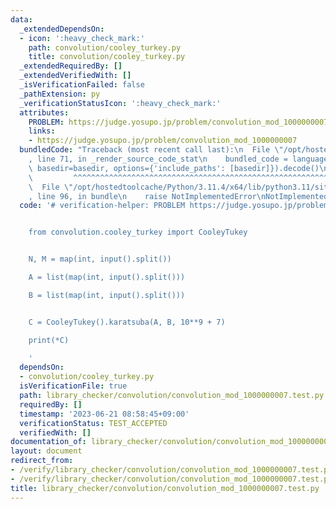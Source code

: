 ```yaml
---
data:
  _extendedDependsOn:
  - icon: ':heavy_check_mark:'
    path: convolution/cooley_turkey.py
    title: convolution/cooley_turkey.py
  _extendedRequiredBy: []
  _extendedVerifiedWith: []
  _isVerificationFailed: false
  _pathExtension: py
  _verificationStatusIcon: ':heavy_check_mark:'
  attributes:
    PROBLEM: https://judge.yosupo.jp/problem/convolution_mod_1000000007
    links:
    - https://judge.yosupo.jp/problem/convolution_mod_1000000007
  bundledCode: "Traceback (most recent call last):\n  File \"/opt/hostedtoolcache/Python/3.11.4/x64/lib/python3.11/site-packages/onlinejudge_verify/documentation/build.py\"\
    , line 71, in _render_source_code_stat\n    bundled_code = language.bundle(stat.path,\
    \ basedir=basedir, options={'include_paths': [basedir]}).decode()\n          \
    \         ^^^^^^^^^^^^^^^^^^^^^^^^^^^^^^^^^^^^^^^^^^^^^^^^^^^^^^^^^^^^^^^^^^^^^^^^^^^^^^^^^\n\
    \  File \"/opt/hostedtoolcache/Python/3.11.4/x64/lib/python3.11/site-packages/onlinejudge_verify/languages/python.py\"\
    , line 96, in bundle\n    raise NotImplementedError\nNotImplementedError\n"
  code: '# verification-helper: PROBLEM https://judge.yosupo.jp/problem/convolution_mod_1000000007


    from convolution.cooley_turkey import CooleyTukey


    N, M = map(int, input().split())

    A = list(map(int, input().split()))

    B = list(map(int, input().split()))


    C = CooleyTukey().karatsuba(A, B, 10**9 + 7)

    print(*C)

    '
  dependsOn:
  - convolution/cooley_turkey.py
  isVerificationFile: true
  path: library_checker/convolution/convolution_mod_1000000007.test.py
  requiredBy: []
  timestamp: '2023-06-21 08:58:45+09:00'
  verificationStatus: TEST_ACCEPTED
  verifiedWith: []
documentation_of: library_checker/convolution/convolution_mod_1000000007.test.py
layout: document
redirect_from:
- /verify/library_checker/convolution/convolution_mod_1000000007.test.py
- /verify/library_checker/convolution/convolution_mod_1000000007.test.py.html
title: library_checker/convolution/convolution_mod_1000000007.test.py
---
```

